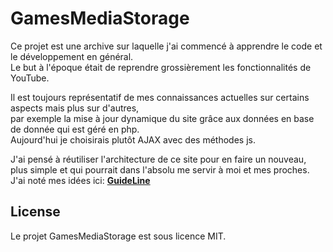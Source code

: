 # GamesMediaStorage
Ce projet est une archive sur laquelle j'ai commencé à apprendre le code et le développement en général.</br>
Le but à l'époque était de reprendre grossièrement les fonctionnalités de YouTube.</br>

Il est toujours représentatif de mes connaissances actuelles sur certains aspects mais plus sur d'autres,</br>
par exemple la mise à jour dynamique du site grâce aux données en base de donnée qui est géré en php.</br>
Aujourd'hui je choisirais plutôt AJAX avec des méthodes js.</br>

J'ai pensé à réutiliser l'architecture de ce site pour en faire un nouveau, plus simple et qui pourrait dans l'absolu me servir à moi et mes proches.</br>
J'ai noté mes idées ici: __[GuideLine](./GuideLine.md)__

## License
Le projet GamesMediaStorage est sous licence MIT.